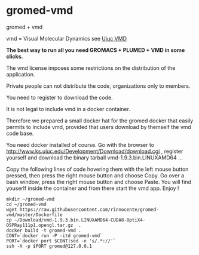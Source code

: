 # gromed-vmd
gromed + vmd

vmd = Visual Molecular Dynamics see [Uiuc VMD](http://www.ks.uiuc.edu/Research/vmd/)

**The best way to run all you need GROMACS + PLUMED + VMD in some clicks.**

The vmd license imposes some restrictions on the distribution of the application.

Private people can not distribute the code, organizations only to members. 

You need to register to download the code.

It is not legal to include vmd in a docker container.

Therefore we prepared a small docker hat for the gromed docker
that easily permits to include vmd, provided that users download by
themself the vmd code base.

You need docker installed of course.
Go with the browser to http://www.ks.uiuc.edu/Development/Download/download.cgi , register yourself
and download the binary tarball vmd-1.9.3.bin.LINUXAMD64 ...

Copy the following lines of code hovering them with the left mouse  button pressed,
then press the right mouse button and choose Copy.
Go over a bash window, press the right mouse button and choose Paste.
You will find youserlf inside the container and from there
start the vmd app. Enjoy !


```
mkdir ~/gromed-vmd
cd ~/gromed-vmd
wget https://raw.githubusercontent.com/rinnocente/gromed-vmd/master/Dockerfile
cp ~/Download/vmd-1.9.3.bin.LINUXAMD64-CUDA8-OptiX4-OSPRay111p1.opengl.tar.gz  .
docker build -t gromed-vmd .
CONT=`docker run -P -itd gromed-vmd`
PORT=`docker port $CONT|sed -e 's/.*://'`
ssh -X -p $PORT gromed@127.0.0.1
```
